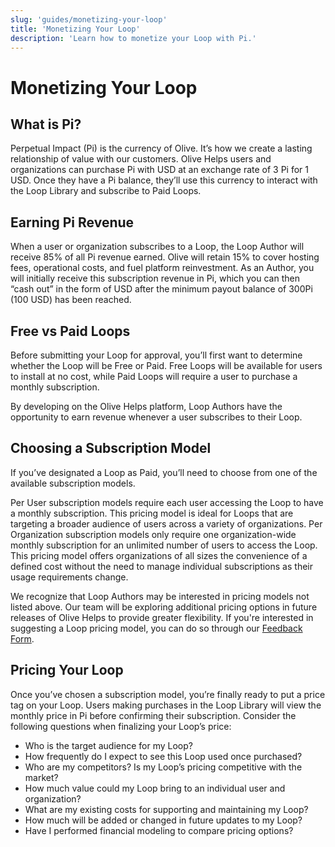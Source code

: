```yaml
---
slug: 'guides/monetizing-your-loop'
title: 'Monetizing Your Loop'
description: 'Learn how to monetize your Loop with Pi.'
---
```

# Monetizing Your Loop

## What is Pi?

Perpetual Impact (Pi) is the currency of Olive. It’s how we create a lasting relationship of value with our customers. Olive Helps users and organizations can purchase Pi with USD at an exchange rate of 3 Pi for 1 USD. Once they have a Pi balance, they’ll use this currency to interact with the Loop Library and subscribe to Paid Loops.

## Earning Pi Revenue

When a user or organization subscribes to a Loop, the Loop Author will receive 85% of all Pi revenue earned. Olive will retain 15% to cover hosting fees, operational costs, and fuel platform reinvestment.  As an Author, you will initially receive this subscription revenue in Pi, which you can then “cash out” in the form of USD after the minimum payout balance of 300Pi (100 USD) has been reached.

## Free vs Paid Loops

Before submitting your Loop for approval, you’ll first want to determine whether the Loop will be Free or Paid. Free Loops will be available for users to install at no cost, while Paid Loops will require a user to purchase a monthly subscription.

By developing on the Olive Helps platform, Loop Authors have the opportunity to earn revenue whenever a user subscribes to their Loop.

## Choosing a Subscription Model

If you’ve designated a Loop as Paid, you’ll need to choose from one of the available subscription models.

Per User subscription models require each user accessing the Loop to have a monthly subscription. This pricing model is ideal for Loops that are targeting a broader audience of users across a variety of organizations.
Per Organization subscription models only require one organization-wide monthly subscription for an unlimited number of users to access the Loop. This pricing model offers organizations of all sizes the convenience of a defined cost without the need to manage individual subscriptions as their usage requirements change.

We recognize that Loop Authors may be interested in pricing models not listed above. Our team will be exploring additional pricing options in future releases of Olive Helps to provide greater flexibility. If you're interested in suggesting a Loop pricing model, you can do so through our [Feedback Form](https://docs.google.com/forms/d/e/1FAIpQLSfuC9eaf9R6Fns6wd_mgCgicvsCreaXudNPWFDtTxO0hfPNOg/viewform).

## Pricing Your Loop

Once you’ve chosen a subscription model, you’re finally ready to put a price tag on your Loop. Users making purchases in the Loop Library will view the monthly price in Pi before confirming their subscription. Consider the following questions when finalizing your Loop’s price:

* Who is the target audience for my Loop?
* How frequently do I expect to see this Loop used once purchased?
* Who are my competitors? Is my Loop’s pricing competitive with the market?
* How much value could my Loop bring to an individual user and organization?
* What are my existing costs for supporting and maintaining my Loop?
* How much will be added or changed in future updates to my Loop?
* Have I performed financial modeling to compare pricing options?
